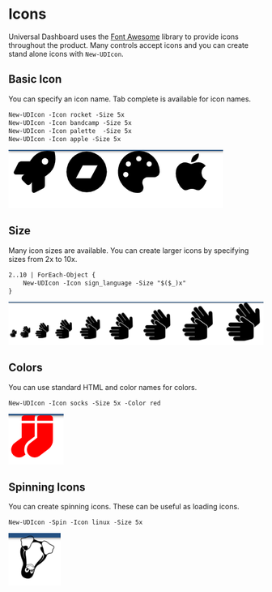 # Icons

Universal Dashboard uses the [Font Awesome](https://fontawesome.com/icons?from=io) library to provide icons throughout the product. Many controls accept icons and you can create stand alone icons with `New-UDIcon`.

## Basic Icon

You can specify an icon name. Tab complete is available for icon names. 

```text
New-UDIcon -Icon rocket -Size 5x
New-UDIcon -Icon bandcamp -Size 5x
New-UDIcon -Icon palette  -Size 5x
New-UDIcon -Icon apple -Size 5x
```

![](../.gitbook/assets/image%20%2827%29.png)

## Size 

Many icon sizes are available. You can create larger icons by specifying sizes from 2x to 10x.

```text
2..10 | ForEach-Object {
    New-UDIcon -Icon sign_language -Size "$($_)x"
}
```

![Icon Sizes](../.gitbook/assets/image%20%2851%29.png)

## Colors 

You can use standard HTML and color names for colors. 

```text
New-UDIcon -Icon socks -Size 5x -Color red
```

![](../.gitbook/assets/image%20%2818%29.png)

## Spinning Icons

You can create spinning icons. These can be useful as loading icons. 

```text
New-UDIcon -Spin -Icon linux -Size 5x
```

![](../.gitbook/assets/image%20%2813%29.png)

